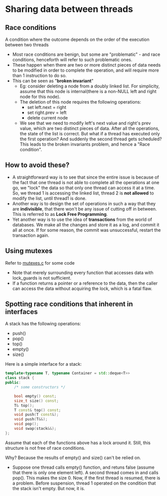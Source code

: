 # Sharing data between **threads**

## Race conditions
A condition where the outcome depends on the order of the execution between two threads

- Most race conditions are benign, but some are "problematic" - and race conditions, henceforth will refer to such problematic ones.
- These happen when there are two or more distinct pieces of data needs to be modified in order to complete the operation, and will require more than 1 instruction to do so.
- This can be seen as "**broken invariant**"
  - Eg: consider deleting a node from a doubly linked list. For simplicity, assume that this node is internal(there is a non-NULL left and right node for this node). 
  - The deletion of this node requires the following operations:
    - set left.next = right
    - set right.prev = left
    - delete current node
  - We see that we need to modify left's next value and right's prev value, which are two distinct pieces of data. After all the operations, the state of the list is correct. But what if a thread has executed only the first operation? And suddenly the second thread gets scheduled? This leads to the broken invariants problem, and hence a "Race condition".

## How to avoid these? 
- A straightforward way is to see that since the entire issue is because of the fact that one thread is not able to complete all the operations at one go, we "lock" the data so that only one thread can access it at a time. So, we thread 1 is accessing the linked list, thread 2 is **not allowed** to modify the list, until thread1 is done. 
- Another way is to design the set of operations in such a way that they are **indivisible**, that there won't be any issue of cutting off in between. This is referred to as **Lock Free Programming**.
- Yet another way is to use the idea of **transactions** from the world of databases. We make all the changes and store it as a log, and commit it all at once. If for some reason, the commit was unsuccessful, restart the transaction again.
  

## Using mutexes
Refer to [mutexes.c](mutexes.c) for some code

* Note that merely surrounding every function that accesses data with lock_guards is not sufficient.
* If a function returns a pointer or a reference to the data, then the caller can access the data without acquiring the lock, which is a fatal flaw.

## Spotting race conditions that inherent in interfaces

A stack has the following operations: 
  - push()
  - pop()
  - top() 
  - empty()
  - size()

Here is a simple interface for a stack:
```C++
template<typename T, typename Container = std::deque<T>>
class stack {
public:
    /* some constructors */

    bool empty() const;
    size_t size() const;
    T& top();
    T const& top() const;   
    void push(T const&);
    void push(T&&);
    void pop();
    void swap(stack&&);
};
```
Assume that each of the functions above has a lock around it. Still, this structure is not free of race conditions.

Why? Because the results of empty() and size() can't be relied on.
* Suppose one thread calls empty() function, and retuns false (assume that there is only one element left). 
A second thread comes in and calls pop(). This makes the size 0. Now, if the first thread is resumed,
there is a problem. Before suspension, thread 1 operated on the condition that the stack isn't empty.
But now, it is. 